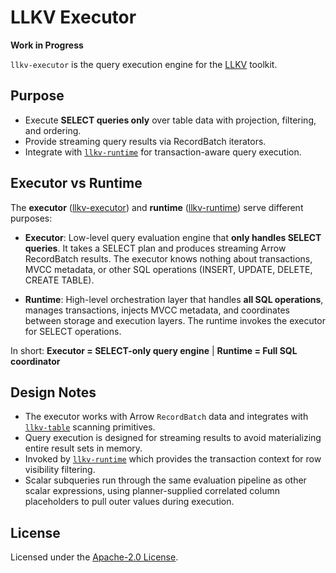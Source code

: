# LLKV Executor

**Work in Progress**

`llkv-executor` is the query execution engine for the [LLKV](../) toolkit.

## Purpose

- Execute **SELECT queries only** over table data with projection, filtering, and ordering.
- Provide streaming query results via RecordBatch iterators.
- Integrate with [`llkv-runtime`](../llkv-runtime/) for transaction-aware query execution.

## Executor vs Runtime

The **executor** ([llkv-executor](../llkv-executor/)) and **runtime** ([llkv-runtime](../llkv-runtime/)) serve different purposes:

- **Executor**: Low-level query evaluation engine that **only handles SELECT queries**. It takes a SELECT plan and produces streaming Arrow RecordBatch results. The executor knows nothing about transactions, MVCC metadata, or other SQL operations (INSERT, UPDATE, DELETE, CREATE TABLE).

- **Runtime**: High-level orchestration layer that handles **all SQL operations**, manages transactions, injects MVCC metadata, and coordinates between storage and execution layers. The runtime invokes the executor for SELECT operations.

In short: **Executor = SELECT-only query engine** | **Runtime = Full SQL coordinator**

## Design Notes

- The executor works with Arrow `RecordBatch` data and integrates with [`llkv-table`](../llkv-table/) scanning primitives.
- Query execution is designed for streaming results to avoid materializing entire result sets in memory.
- Invoked by [`llkv-runtime`](../llkv-runtime/) which provides the transaction context for row visibility filtering.
- Scalar subqueries run through the same evaluation pipeline as other scalar expressions, using planner-supplied correlated column placeholders to pull outer values during execution.

## License

Licensed under the [Apache-2.0 License](../LICENSE).
